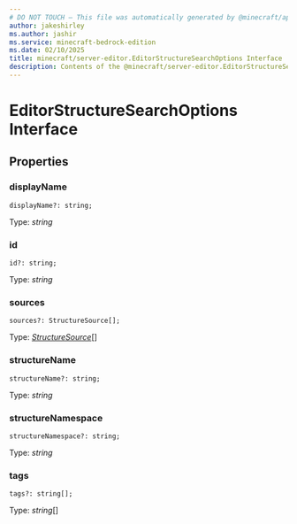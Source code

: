```yaml
---
# DO NOT TOUCH — This file was automatically generated by @minecraft/api-docs-generator, to report problems file an issue at https://github.com/Mojang/minecraft-scripting-libraries
author: jakeshirley
ms.author: jashir
ms.service: minecraft-bedrock-edition
ms.date: 02/10/2025
title: minecraft/server-editor.EditorStructureSearchOptions Interface
description: Contents of the @minecraft/server-editor.EditorStructureSearchOptions class.
---
```

# EditorStructureSearchOptions Interface

## Properties

### **displayName**
`displayName?: string;`

Type: *string*

### **id**
`id?: string;`

Type: *string*

### **sources**
`sources?: StructureSource[];`

Type: [*StructureSource*](StructureSource.md)[]

### **structureName**
`structureName?: string;`

Type: *string*

### **structureNamespace**
`structureNamespace?: string;`

Type: *string*

### **tags**
`tags?: string[];`

Type: *string*[]
